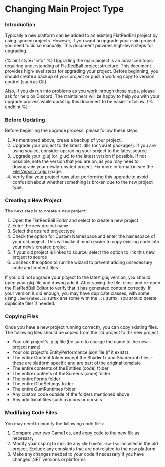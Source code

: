 # Changing Main Project Type

### Introduction

Typically a new platform can be added to an existing FlatRedBall project by using synced projects. However, if you want to upgrade your main project you need to do so manually. This document provides high-level steps for upgrading.&#x20;

{% hint style="info" %}
Upgrading the main project is an advanced topic requiring understanding of FlatRedBall project structure. This document provides high-level steps for upgrading your project. Before beginning, you should create a backup of your project or push a working copy to version control (such as Git).

Also, if you do run into problems as you work through these steps, please ask for help on Discord. The maintainers will be happy to help you with your upgrade process while updating this document to be easier to follow.
{% endhint %}

### Before Updating

Before beginning the upgrade process, please follow these steps:

1. As mentioned above, create a backup of your project.
2. Upgrade your project to the latest .dlls (or NuGet packages). If you are using source, consider upgrading your project to the latest source.
3. Upgrade your .gluj (or .glux) to the latest version if possible. If not possible, note the version that you are on, as you may need to downgrade your newly-created project. For more information see the [File Version (.gluj)](../glujglux.md) page.
4. Verify that your project runs after performing this upgrade to avoid confusion about whether something is broken due to the new project type.

### Creating a New Project

The next step is to create a new project:

1. Open the FlatRedBall Editor and select to create a new project
2. Enter the new project name
3. Select the desired project type
4. Check the option for Custom Namespace and enter the namespace of your old project. This will make it much easier to copy existing code into your newly created project
5. If your old project is linked to source, select the option to link this new project to source
6. Uncheck the option to run the wizard to prevent adding unnecessary code and content files

If you did not upgrade your project to the latest gluj version, you should open your gluj file and downgrade it. After saving the file, close and re-open the FlatRedBall Editor to verify that it has generated content correctly. If your version is old enough, you may have duplicate classes, with some using `.Generated.cs` suffix and some with the `.cs` suffix. You should delete duplicate files if needed.&#x20;

### Copying Files

Once you have a new project running correctly, you can copy existing files. The following files should be copied from the old project to the new project

* Your old project's .gluj file (be sure to change the name to the new project name)
* Your old project's EntityPerformance.json file (if it exists)
* The entire Content folder except the Shader.fx and Shader.xnb files - these are platform specific and are part of the original template
* The entire contents of the Entities (code) folder
* The entire contents of the Screens (code) folder
* The entire Forms folder
* The entire GlueSettings folder
* The entire GumRuntimes folder
* Any custom code outside of the folders mentioned above
* Any additional files such as icons or cursors

### Modifying Code Files

You may need to modify the following code files:

1. Compare your two Game1.cs, and copy code to the new file as necessary
2. Modify your csproj to include any `<DefineConstants>` included in the old project. Exclude any constants that are not related to the new platform.
3. Make any changes needed to your code if necessary if you have changed .NET versions or platforms

